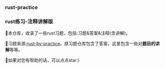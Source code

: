 ### rust-practice
### rust练习-注释讲解版

🚀本仓库，收录了一些rust习题，包括:习题&答案&注释(含讲解)。

🎨习题来源:[rust-by-practice](https://github.com/sunface/rust-by-practice)。原习题仓库包含了答案，这里包含一些对**题目的讲解**等等。

🌟如果对您有帮助的话，可以点点star:)
